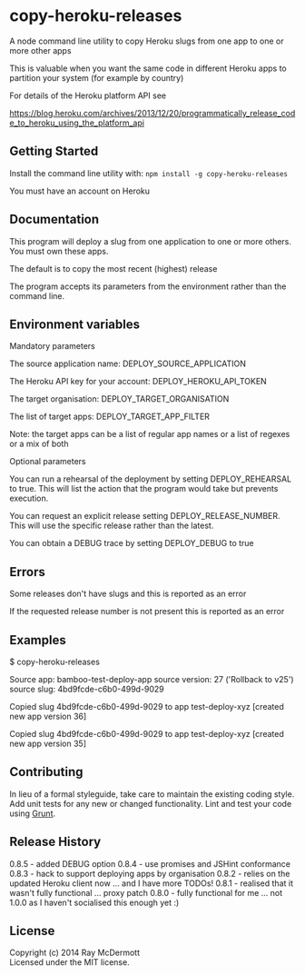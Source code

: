 # copy-heroku-releases

A node command line utility to copy Heroku slugs from one app to one or more other apps

This is valuable when you want the same code in different Heroku apps to partition your system (for example by country)

For details of the Heroku platform API see

https://blog.heroku.com/archives/2013/12/20/programmatically_release_code_to_heroku_using_the_platform_api

## Getting Started

Install the command line utility with: `npm install -g copy-heroku-releases`

You must have an account on Heroku

## Documentation

This program will deploy a slug from one application to one or more others. You must own these apps.

The default is to copy the most recent (highest) release

The program accepts its parameters from the environment rather than the command line.

## Environment variables

Mandatory parameters

The source application name: DEPLOY_SOURCE_APPLICATION

The Heroku API key for your account: DEPLOY_HEROKU_API_TOKEN

The target organisation: DEPLOY_TARGET_ORGANISATION

The list of target apps: DEPLOY_TARGET_APP_FILTER

Note: the target apps can be a list of regular app names or a list of regexes or a mix of both

Optional parameters

You can run a rehearsal of the deployment by setting DEPLOY_REHEARSAL to true. This will list the action that the program would take but prevents execution.

You can request an explicit release setting DEPLOY_RELEASE_NUMBER. This will use the specific release rather than the latest.

You can obtain a DEBUG trace by setting DEPLOY_DEBUG to true

## Errors

Some releases don't have slugs and this is reported as an error

If the requested release number is not present this is reported as an error

## Examples

$ copy-heroku-releases

Source app: bamboo-test-deploy-app source version: 27 ('Rollback to v25') source slug: 4bd9fcde-c6b0-499d-9029

Copied slug 4bd9fcde-c6b0-499d-9029 to app test-deploy-xyz [created new app version 36]

Copied slug 4bd9fcde-c6b0-499d-9029 to app test-deploy-xyz [created new app version 35]

## Contributing

In lieu of a formal styleguide, take care to maintain the existing coding style. Add unit tests for any new or changed functionality. Lint and test your code using [Grunt](http://gruntjs.com/).

## Release History
0.8.5 - added DEBUG option
0.8.4 - use promises and JSHint conformance
0.8.3 - hack to support deploying apps by organisation
0.8.2 - relies on the updated Heroku client now ... and I have more TODOs!
0.8.1 - realised that it wasn't fully functional ... proxy patch
0.8.0 - fully functional for me ... not 1.0.0 as I haven't socialised this enough yet :)

## License
Copyright (c) 2014 Ray McDermott  
Licensed under the MIT license.